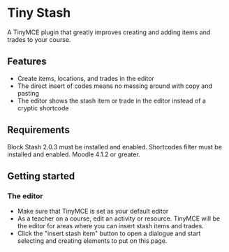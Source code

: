 Tiny Stash
===========

A TinyMCE plugin that greatly improves creating and adding items and trades to your course.

Features
--------

- Create items, locations, and trades in the editor
- The direct insert of codes means no messing around with copy and pasting
- The editor shows the stash item or trade in the editor instead of a cryptic shortcode

Requirements
------------

Block Stash 2.0.3 must be installed and enabled.
Shortcodes filter must be installed and enabled.
Moodle 4.1.2 or greater.

Getting started
---------------

### The editor

- Make sure that TinyMCE is set as your default editor
- As a teacher on a course, edit an activity or resource. TinyMCE will be the editor for areas where you can insert stash items and trades.
- Click the "insert stash item" button to open a dialogue and start selecting and creating elements to put on this page.

